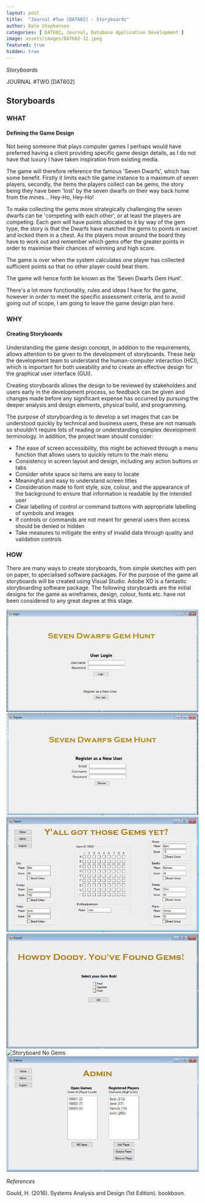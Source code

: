 ```yaml
---
layout: post
title:  "Journal #Two [DAT602] - Storyboards" 
author: Dale Stephenson
categories: [ DAT602, Journal, Database Application Development ]
image: assets/images/DAT602-J2.jpeg
featured: true
hidden: true
---
```

<i>Storyboards</i>

JOURNAL #TWO [DAT602]

<h2>Storyboards</h2>

<h3>WHAT</h3>

<h4>Defining the Game Design</h4>

Not being someone that plays computer games I perhaps would have preferred having a client providing specific game design details, as I do not have that luxury I have taken inspiration from existing media. 

The game will therefore reference the famous 'Seven Dwarfs', which has some benefit. Firstly it limits each tile game instance to a maximum of seven players, secondly, the items the players collect can be gems, the story being they have been 'lost' by the seven dwarfs on their way back home from the mines… Hey-Ho, Hey-Ho! 

To make collecting the gems more strategically challenging the seven dwarfs can be 'competing with each other', or at least the players are competing. Each gem will have points allocated to it by way of the gem type, the story is that the Dwarfs have matched the gems to points in secret and locked them in a chest. As the players move around the board they have to work out and remember which gems offer the greater points in order to maximise their chances of winning and high score. 

The game is over when the system calculates one player has collected sufficient points so that no other player could beat them.

The game will hence forth be known as the 'Seven Dwarfs Gem Hunt'.

There's a lot more functionality, rules and ideas I have for the game, however in order to meet the specific assessment criteria, and to avoid going out of scope, I am going to leave the game design plan here.

<h3>WHY</h3>

<h4>Creating Storyboards</h4>

Understanding the game design concept, in addition to the requirements, allows attention to be given to the development of storyboards. These help the development team to understand the human-computer interaction (HCI), which is important for both useability and to create an effective design for the graphical user interface (GUI). 

Creating storyboards allows the design to be reviewed by stakeholders and users early in the development process, so feedback can be given and changes made before any significant expense has occurred by pursuing the deeper analysis and design elements, physical build, and programming.

The purpose of storyboarding is to develop a set images that can be understood quickly by technical and business users, these are not manuals so shouldn’t require lots of reading or understanding complex development terminology. In addition, the project team should consider:

- The ease of screen accessibility, this might be achieved through a menu function that allows users to quickly return to the main menu 
- Consistency in screen layout and design, including any action buttons or tabs
- Consider white space so items are easy to locate
- Meaningful and easy to understand screen titles
- Consideration made to font style, size, colour, and the appearance of the background to ensure that information is readable by the intended user
- Clear labelling of control or command buttons with appropriate labelling of symbols and images
- If controls or commands are not meant for general users then access should be denied or hidden
- Take measures to mitigate the entry of invalid data through quality and validation controls 

<h3>HOW</h3>

There are many ways to create storyboards, from simple sketches with pen on paper, to specialised software packages. For the purpose of the game all storyboards will be created using Visual Studio. Adobe XD is a fantastic storyboarding software package. The following storyboards are the initial designs for the game as wireframes, design, colour, fonts etc. have not been considered to any great degree at this stage. 

<img src="/assets/images/DAT602-1 LoginScreen.jpg" alt="Storyboard Login Screen">

<img src="/assets/images/DAT602-5 RegistrationScreen.jpg" alt="Storyboard Registration Screen">

<img src="/assets/images/DAT602-9 GameboardScreen.jpg" alt="Storyboard Gameboard Screen">

<img src="/assets/images/DAT602-11 FoundGemsScreen.jpg" alt="Storyboard Found Gems Screen">

<img src="/assets/images/DAT602-12 PopUp_NoGems.jpg" alt="Storyboard No Gems">

<img src="/assets/images/DAT602-19 AdminScreen.jpg" alt="Storyboard Administration Screen">

<i>References</i> 

Gould, H. (2016). Systems Analysis and Design (1st Edition). bookboon.